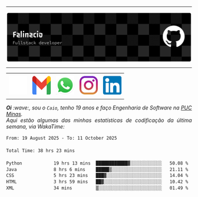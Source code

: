 -----

<div>
<img align="center" alt="Header" src="img/github-header-banner.png"/>
</div>

-----

<div align="center">
<table>
<tr>
 <td align="center" colspan="11"></td>
</tr> 
<tr>

<td><a href="https://github.com/caiofalsantos" target="_blank"><img src="img/github2.png" width="50px" height="50px"/></a>
</td>
<td><a href="mailto:caiofalinacio@gmail.com" target="_blank"><img src="img/gmail3.png" width="50px" height="50px"/></a>
</td>
<td><a href="https://wa.me/5531995597489" target="_blank"><img src="img/wpp2.png" width="50px" height="50px"/></a>
</td>
<td><a href="https://www.instagram.com/caiofalinacio/" target="_blank"><img src="img/insta2.png" width="50px" height="50px"/></a>
</td>
<td><a href="https://www.linkedin.com/in/caio-falinacio-464b18357" target="_blank"><img src="img/linkedin2.png" width="50px" height="50px"/></a>
</td>

</tr>
<tr>
 <td align="center" colspan="11"></td>
</tr> 
</table>
</div>

<div align="justify">
<i><b>Oi</b> :wave:, sou o <code>Caio</code>, tenho 19 anos e faço Engenharia de Software na <a href="https://www.pucminas.br/" target="_blank">PUC Minas</a>.</i> 
<i><br>Aqui estão algumas das minhas estatísticas de codificação da última semana, via WakaTime:</i>
</div>

<!--START_SECTION:waka-->

```txt
From: 19 August 2025 - To: 11 October 2025

Total Time: 38 hrs 23 mins

Python            19 hrs 13 mins  ████████████▓░░░░░░░░░░░░   50.08 %
Java              8 hrs 6 mins    █████▒░░░░░░░░░░░░░░░░░░░   21.11 %
CSS               5 hrs 23 mins   ███▓░░░░░░░░░░░░░░░░░░░░░   14.04 %
HTML              3 hrs 59 mins   ██▓░░░░░░░░░░░░░░░░░░░░░░   10.42 %
XML               34 mins         ▒░░░░░░░░░░░░░░░░░░░░░░░░   01.49 %
```

<!--END_SECTION:waka-->







